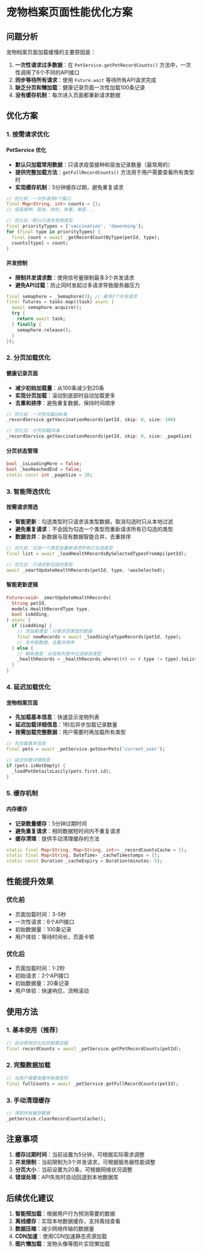 # 宠物档案页面性能优化方案

## 问题分析

宠物档案页面加载缓慢的主要原因是：

1. **一次性请求过多数据**：在 `PetService.getPetRecordCounts()` 方法中，一次性调用了6个不同的API接口
2. **同步等待所有请求**：使用 `Future.wait` 等待所有API请求完成
3. **缺乏分页和懒加载**：健康记录页面一次性加载100条记录
4. **没有缓存机制**：每次进入页面都重新请求数据

## 优化方案

### 1. 按需请求优化

#### PetService 优化
- **默认只加载常用数据**：只请求疫苗接种和驱虫记录数量（最常用的）
- **提供完整加载方法**：`getFullRecordCounts()` 方法用于用户需要查看所有类型时
- **实现缓存机制**：5分钟缓存过期，避免重复请求

```dart
// 优化前：一次性请求6个接口
final Map<String, int> counts = {};
// 疫苗接种、驱虫、体检、体重、美容...

// 优化后：默认只请求常用类型
final priorityTypes = ['vaccination', 'deworming'];
for (final type in priorityTypes) {
  final count = await _getRecordCountByType(petId, type);
  counts[type] = count;
}
```

#### 并发控制
- **限制并发请求数**：使用信号量限制最多3个并发请求
- **避免API过载**：防止同时发起过多请求导致服务器压力

```dart
final semaphore = _Semaphore(3); // 最多3个并发请求
final futures = tasks.map((task) async {
  await semaphore.acquire();
  try {
    return await task;
  } finally {
    semaphore.release();
  }
});
```

### 2. 分页加载优化

#### 健康记录页面
- **减少初始加载量**：从100条减少到20条
- **实现分页加载**：滚动到底部时自动加载更多
- **去重和排序**：避免重复数据，保持时间顺序

```dart
// 优化前：一次性加载100条
_recordService.getVaccinationRecords(petId, skip: 0, size: 100)

// 优化后：分页加载20条
_recordService.getVaccinationRecords(petId, skip: 0, size: _pageSize)
```

#### 分页状态管理
```dart
bool _isLoadingMore = false;
bool _hasReachedEnd = false;
static const int _pageSize = 20;
```

### 3. 智能筛选优化

#### 按需请求筛选
- **智能更新**：勾选类型时只请求该类型数据，取消勾选时只从本地过滤
- **避免重复请求**：不会因为勾选一个类型而重新请求所有已勾选的类型
- **数据合并**：新数据与现有数据智能合并，去重排序

```dart
// 优化前：勾选一个类型会重新请求所有已勾选类型
final list = await _loadHealthRecordsBySelectedTypesFromApi(petId);

// 优化后：只请求新勾选的类型
await _smartUpdateHealthRecords(petId, type, !wasSelected);
```

#### 智能更新逻辑
```dart
Future<void> _smartUpdateHealthRecords(
  String petId,
  models.HealthRecordType type,
  bool isAdding,
) async {
  if (isAdding) {
    // 添加新类型：只请求该类型的数据
    final newRecords = await _loadSingleTypeRecords(petId, type);
    // 合并新数据，去重并排序
  } else {
    // 移除类型：从现有列表中过滤掉该类型
    _healthRecords = _healthRecords.where((r) => r.type != type).toList();
  }
}
```

### 4. 延迟加载优化

#### 宠物档案页面
- **先加载基本信息**：快速显示宠物列表
- **延迟加载详细信息**：1秒后异步加载记录数量
- **按需加载完整数据**：用户需要时再加载所有类型

```dart
// 先加载基本信息
final pets = await _petService.getUserPets('current_user');

// 延迟加载详细信息
if (pets.isNotEmpty) {
  _loadPetDetailsLazily(pets.first.id);
}
```

### 5. 缓存机制

#### 内存缓存
- **记录数量缓存**：5分钟过期时间
- **避免重复请求**：相同数据短时间内不重复请求
- **缓存清理**：提供手动清理缓存的方法

```dart
static final Map<String, Map<String, int>> _recordCountsCache = {};
static final Map<String, DateTime> _cacheTimestamps = {};
static const Duration _cacheExpiry = Duration(minutes: 5);
```

## 性能提升效果

### 优化前
- 页面加载时间：3-5秒
- 一次性请求：6个API接口
- 初始数据量：100条记录
- 用户体验：等待时间长，页面卡顿

### 优化后
- 页面加载时间：1-2秒
- 初始请求：2个API接口
- 初始数据量：20条记录
- 用户体验：快速响应，流畅滚动

## 使用方法

### 1. 基本使用（推荐）
```dart
// 自动使用优化后的按需加载
final recordCounts = await _petService.getPetRecordCounts(petId);
```

### 2. 完整数据加载
```dart
// 当用户需要查看所有类型时
final fullCounts = await _petService.getFullRecordCounts(petId);
```

### 3. 手动清理缓存
```dart
// 清除所有缓存数据
_petService.clearRecordCountsCache();
```

## 注意事项

1. **缓存过期时间**：当前设置为5分钟，可根据实际需求调整
2. **并发限制**：当前限制为3个并发请求，可根据服务器性能调整
3. **分页大小**：当前设置为20条，可根据网络状况调整
4. **错误处理**：API失败时自动回退到本地数据库

## 后续优化建议

1. **智能预加载**：根据用户行为预测需要的数据
2. **离线缓存**：实现本地数据缓存，支持离线查看
3. **数据压缩**：减少网络传输的数据量
4. **CDN加速**：使用CDN加速静态资源加载
5. **图片懒加载**：宠物头像等图片实现懒加载
